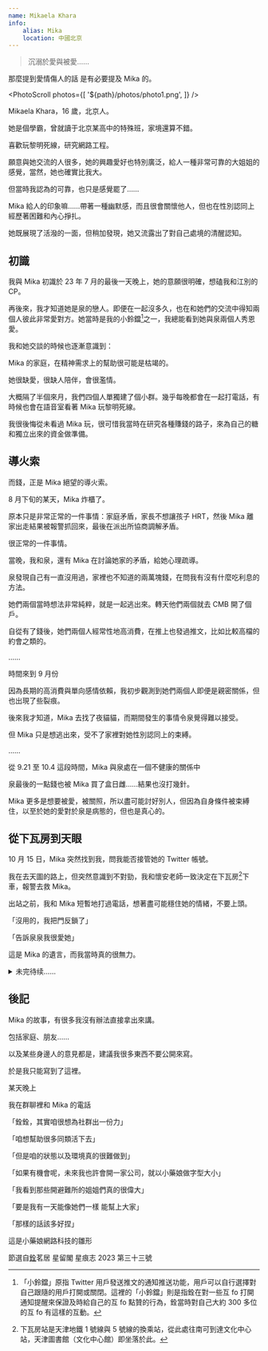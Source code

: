 ```yaml
---
name: Mikaela Khara
info:
    alias: Mika
    location: 中國北京
---
```


> 沉溺於愛與被愛……

那麼提到愛情傷人的話 是有必要提及 Mika 的。

<blockquote><CapDownQuote messages={[[
"但是遇到泉泉之後 我才知道能有人陪著是件多幸福的事。”", "“可現在我又要失去她……”"],
 ["“我不想再一個人走下去了”", "“一個人好痛苦 看不到希望”"],
  ["“在嗎銓銓……”", "“我把我推特的帳號密碼交給你可以嘛……”"], 
  ["“有點苦……”", "“泉妹要出發去日本了 可能是在登機 告訴她我愛她”"], 
  ["“我買了杯冰淇淋 一會肚子難受了就吃一口壓一下”", "“不會痛苦的 不會的”"]]} />
  </blockquote>

<PhotoScroll photos={[
'${path}/photos/photo1.png',
]} />

Mikaela Khara，16 歲，北京人。

她是個學霸，曾就讀于北京某高中的特殊班，家境還算不錯。

喜歡玩黎明死線，研究網路工程。

願意與她交流的人很多，她的興趣愛好也特別廣泛，給人一種非常可靠的大姐姐的感覺，當然，她也確實比我大。

但當時我認為的可靠，也只是感覺罷了……

Mika 給人的印象嘛……帶著一種幽默感，而且很會關懷他人，但也在性別認同上經歷著困難和內心掙扎。

她既展現了活潑的一面，但稍加發現，她又流露出了對自己處境的清醒認知。

## 初識

我與 Mika 初識於 23 年 7 月的最後一天晚上，她的意願很明確，想磕我和江別的 CP。

再後來，我才知道她是泉的戀人。即便在一起沒多久，也在和她們的交流中得知兩個人彼此非常愛對方。她當時是我的小鈴鐺[^1]之一，我總能看到她與泉兩個人秀恩愛。

我和她交談的時候也逐漸意識到：

Mika 的家庭，在精神需求上的幫助很可能是枯竭的。

她很缺愛，很缺人陪伴，會很濫情。

大概隔了半個來月，我們四個人單獨建了個小群。幾乎每晚都會在一起打電話，有時候也會在語音室看著 Mika 玩黎明死線。

我很後悔從未看過 Mika 玩，很可惜我當時在研究各種賺錢的路子，來為自己的糖和獨立出來的資金做準備。

## 導火索

而錢，正是 Mika 絕望的導火索。

8 月下旬的某天，Mika 炸櫃了。

原本只是非常正常的一件事情：家庭矛盾，家長不想讓孩子 HRT，然後 Mika 離家出走結果被報警抓回來，最後在派出所協商調解矛盾。

很正常的一件事情。

當晚，我和泉，還有 Mika 在討論她家的矛盾，給她心理疏導。

泉發現自己有一直沒用過，家裡也不知道的兩萬塊錢，在問我有沒有什麼吃利息的方法。

她們兩個當時想法非常純粹，就是一起逃出來。轉天他們兩個就去 CMB 開了個戶。

自從有了錢後，她們兩個人經常性地高消費，在推上也發過推文，比如比較高檔的約會之類的。

……

時間來到 9 月份

因為長期的高消費與單向感情依賴，我初步觀測到她們兩個人即便是親密關係，但也出現了些裂痕。

後來我才知道，Mika 去找了夜貓貓，而期間發生的事情令泉覺得難以接受。

但 Mika 只是想逃出來，受不了家裡對她性別認同上的束縛。

……

從 9.21 至 10.4 這段時間，Mika 與泉處在一個不健康的關係中

泉最後的一點錢也被 Mika 買了盒日雌……結果也沒打幾針。

Mika 更多是想要被愛，被關照，所以盡可能討好別人，但因為自身條件被束縛住，以至於她的愛對於泉是病態的，但也是真心的。

## 從下瓦房到天眼

10 月 15 日，Mika 突然找到我，問我能否接管她的 Twitter 帳號。

我在去天圖的路上，但突然意識到不對勁，我和懷安老師一致決定在下瓦房[^2]下車，報警去救 Mika。

出站之前，我和 Mika 短暫地打過電話，想著盡可能穩住她的情緒，不要上頭。

「沒用的，我把門反鎖了」

「告訴泉泉我很愛她」

這是 Mika 的遺言，而我當時真的很無力。

<details>
<summary>未完待续……</summary>

我真正得到 Mika 逝世的消息 是在 10 月 24 日。

鑒於之前比賽晉級，我去了三岔河口。

少年宮裡不讓停車，於是我們在天眼下的停車場裡換上衣服。

結果……剛下車就收到了消息。

「沒搶救回來。」

「這是永樂橋，上面架着天眼，是一個約會的好地方。如果可以的話，什麼時候來這邊玩，我請你們坐～」

「謝謝銓銓～打算過段時間想來坐一次欸，到時候銓銓一起嘛？」

這是我腦中，望着天眼的回憶，這一切仿佛凍結住了。強忍着痛苦，即便沒發揮好，但我完成了賽程中的最後一次演出。

後來，問起了友人她對 Mika 的印象：

> 我感覺 Mika 也是個可憐的孩子，應該是沒有安全感，想有人可以依靠。
>
> 很多經歷都和她很類似。
>
> 身上全都是在家裡被打留下的疤，我看了都想哭。
>
> 我想她應該……算是含冤而死，真的感覺她死的時候不像是解脫。
>
> 據我的經驗來看，死之前還是想得到愛，有個人能線下過去抱住她都好。
>
> 本來我是可以的……
>
> 我之前說好的 12 月過去要和她過聖誕節。要包餃子，吃水煮蝦。
>
> 感覺她有一段時間像是在求我過去一樣。

三岔河口，沿着子牙河和北運河一路北上，可以抵達北京。

而如今，我站在三岔河口，過往美好的記憶與思緒交匯於此。

她的突然離開，讓一切戛然而止，仿佛所有未完成的故事都被凍結在那個瞬間。那些約定——

包餃子、過聖誕節……

——如今都成了無處寄託的夢。

我想，Mika 並不是真正想離開這個世界，她只是太渴望有人能聽見她內心的呐喊，能擁抱她，給她一個停靠的港灣。在這個複雜的世界裡，她活得太清醒，卻又太孤獨。那些她不斷掩飾的痛苦，最終像洪水般將她吞沒。

「如果當時我能早點意識到，再堅定一點，是不是一切都會不同？」這個問題像夢魘般徘徊在腦海。可是時間無情地向前，留給我們的只有遺憾和無盡的思念。

站在三岔河口，寒風拂面，眼前是連綿不斷的河流——它們匯聚、分流，又不斷地向前流去，像生命本身一樣無法回頭。

Mika 說過：「希望有一天能一起坐在天眼上看風景。」

我知道，她或許再也看不到那天的景色了。但她的故事、她的愛、她那不被理解的執着，永遠會留在那些記得她的人心裡。

愛從未走遠，只是我們再也無法親口對她說了。

<PhotoScroll photos={[
'${path}/photos/photo2.jpg',
'${path}/photos/photo3.jpg',
'${path}/photos/photo4.jpg',
]} />

</details>

## 後記

Mika 的故事，有很多我沒有辦法直接拿出來講。

包括家庭、朋友……

以及某些身邊人的意見都是，建議我很多東西不要公開來寫。

於是我只能寫到了這裡。

某天晚上

我在群聊裡和 Mika 的電話

「銓銓，其實咱很想為社群出一份力」

「咱想幫助很多同類活下去」

「但是咱的狀態以及環境真的很難做到」

「如果有機會呢，未來我也許會開一家公司，就以小藥娘做字型大小」

「我看到那些開避難所的姐姐們真的很偉大」

「要是我有一天能像她們一樣 能幫上大家」

「那樣的話該多好捏」

這是小藥娘網路科技的雛形

節選自[銓](https://twitter.com/yqua_)茗居 星留閣 星痕志 2023 第三十三號

[^1]: 「小鈴鐺」原指 Twitter 用戶發送推文的通知推送功能，用戶可以自行選擇對自己跟隨的用戶打開或關閉。這裡的「小鈴鐺」則是指銓在對一些互 fo 打開通知提醒來保證及時給自己的互 fo 點贊的行為，銓當時對自己大約 300 多位的互 fo 有這樣的互動。

[^2]: 下瓦房站是天津地鐵 1 號線與 5 號線的換乘站，從此處往南可到達文化中心站，天津圖書館（文化中心館）即坐落於此。
